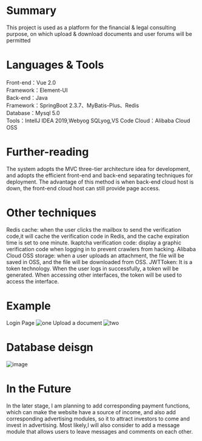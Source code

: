 # Summary
This project is used as a platform for the financial & legal consulting purpose, on which upload & download documents 
and user forums will be permitted
 
# Languages & Tools
Front-end：Vue 2.0 <br/>
Framework：Element-UI <br/>
Back-end：Java <br/>
Framework：SpringBoot 2.3.7、MyBatis-Plus、Redis <br/>
Database：Mysql 5.0 <br/>
Tools：IntellJ IDEA 2019,Webyog SQLyog,VS Code
Cloud：Alibaba Cloud OSS
    
# Further-reading
The system adopts the MVC three-tier architecture idea for development, and adopts the efficient front-end and back-end
separating techniques for deployment. The advantage of this method is when back-end cloud host is down, the front-end
cloud host can still provide page access. 

# Other techniques
Redis cache: when the user clicks the mailbox to send the verification code,it will cache the verification code in Redis,
and the cache expiration time is set to one minute.
Ikaptcha verification code: display a graphic verification code when logging in to prevent crawlers from hacking.
Alibaba Cloud OSS storage: when a user uploads an attachment, the file will be saved in OSS, and the file will be 
downloaded from OSS.
JWTToken: It is a token technology. When the user logs in successfully, a token  will be generated. When accessing other 
interfaces, the token will be used to access the interface.

# Example
Login Page
![one](https://user-images.githubusercontent.com/68679933/203466223-31ca3501-7889-4e18-8501-35b50e5db8f1.jpg)
Upload a document
![two](https://user-images.githubusercontent.com/68679933/203466261-f30ed373-8743-4c38-a1e3-c8e98bb86a8e.jpg)

# Database deisgn
![image](readmeimg\three.jpg)

# In the Future
In the later stage, I am planning to add corresponding payment functions, which can make the website have a source of 
income, and also add corresponding advertising modules, so it to attract investors to come and invest in advertising. 
Most likely,I will also consider to add a message module that allows users to leave messages and comments on each other.
